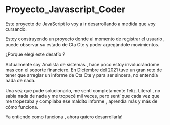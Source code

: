 # Proyecto_Javascript_Coder
Este proyecto de JavaScript lo voy a ir desarrollando a medida que voy cursando.

Estoy construyendo un proyecto donde al momento de registrar el usuario , puede observar su estado de Cta Cte y poder agregándole movimientos.

¿Porque elegí este desafío ?

Actualmente soy Analista de sistemas , hace poco estoy involucrándome mas con el soporte financiero.
En Diciembre del 2021 tuve un gran reto de tener que arreglar un informe de Cta Cte y para ser sincera, no entendía nada de nada.

Una vez que pude solucionarlo, me sentí completamente feliz.
Literal , no sabía nada de nada y me tropecé mil veces, pero sentí que cada vez que me tropezaba y compilaba ese maldito informe , aprendía más y más de cómo funciona.

Ya entiendo como funciona , ahora quiero desarrollarla!  
